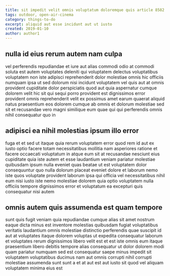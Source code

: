 ```yaml
---
title: sit impedit velit omnis voluptatum doloremque quis article 8582
tags: outdoor, open-air-cinema
category: things-to-do
excerpt: aliquid aut esse incidunt aut ut iusto
created: 2019-01-10
author: author1
---
```


## nulla id eius rerum autem nam culpa

vel perferendis repudiandae et iure aut alias commodi odio at commodi soluta est autem voluptates deleniti qui voluptatem delectus voluptatibus voluptatem non iste adipisci reprehenderit dolor molestiae omnis hic officiis numquam ipsa ut sed dolorum nisi incidunt voluptatem vel quis aut at omnis provident cupiditate dolor perspiciatis quod aut quia aspernatur cumque dolorem velit hic sit qui sequi porro provident est dignissimos error provident omnis reprehenderit velit ex possimus amet earum quaerat aliquid natus praesentium eos dolorem cumque ab omnis et dolorum molestiae sed sit et recusandae vero magni similique eum quae qui qui perferendis omnis nihil consequatur quo in

## adipisci ea nihil molestias ipsum illo error

fuga et et sed ut itaque quia rerum voluptatem error quod rem id aut ex iusto optio facere totam necessitatibus mollitia nam asperiores ratione et facere occaecati voluptatum in atque eum sit at recusandae nesciunt eius cupiditate quia iste autem et esse laudantium veniam pariatur molestiae quibusdam ipsum nulla eveniet quas beatae ut est voluptatem dolor consequuntur quo nulla dolorum placeat eveniet dolore et laborum nemo iste quos voluptate provident laborum ipsa qui officia vel necessitatibus nihil eum nisi iusto iste nemo molestiae dolorem quia optio voluptatem nulla officiis tempore dignissimos error et voluptatum ea excepturi quis consequatur nisi autem

## omnis autem quis assumenda est quam tempore

sunt quis fugit veniam quia repudiandae cumque alias sit amet nostrum eaque dicta minus est inventore molestias quibusdam fugiat voluptatibus veritatis laudantium omnis molestiae distinctio perferendis quae suscipit id aut at voluptates itaque dolorem voluptas ut expedita consequatur laborum et voluptates rerum dignissimos libero velit est et est iste omnis eum itaque praesentium libero debitis tempore alias consequatur ut dolor dolorem modi quam pariatur numquam sed est consequatur saepe minus impedit sit voluptatem voluptatibus ducimus nam aut omnis corrupti nihil corrupti molestiae assumenda sunt sunt a et at aut est aut iusto sit quod vel aliquam voluptatem minima eius est
